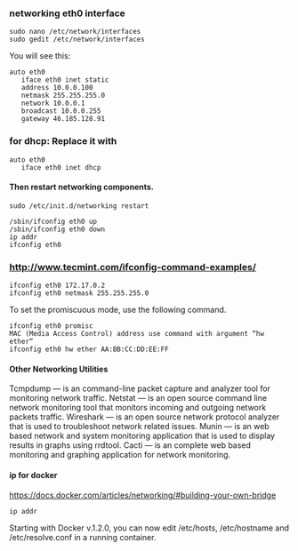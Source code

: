 ### networking eth0 interface  

```
sudo nano /etc/network/interfaces
sudo gedit /etc/network/interfaces
```
You will see this:
```
auto eth0
   iface eth0 inet static
   address 10.0.0.100
   netmask 255.255.255.0
   network 10.0.0.1
   broadcast 10.0.0.255
   gateway 46.185.128.91
```

### for dhcp: Replace it with
```
auto eth0
   iface eth0 inet dhcp
```
#### Then restart networking components.
```
sudo /etc/init.d/networking restart

/sbin/ifconfig eth0 up
/sbin/ifconfig eth0 down
ip addr
ifconfig eth0
```

### http://www.tecmint.com/ifconfig-command-examples/

```
ifconfig eth0 172.17.0.2
ifconfig eth0 netmask 255.255.255.0
```
To set the promiscuous mode, use the following command.
```
ifconfig eth0 promisc
MAC (Media Access Control) address use command with argument “hw ether“
ifconfig eth0 hw ether AA:BB:CC:DD:EE:FF
```

#### Other Networking Utilities

Tcmpdump — is an command-line packet capture and analyzer tool for monitoring network traffic.
Netstat — is an open source command line network monitoring tool that monitors incoming and outgoing network packets traffic.
Wireshark — is an open source network protocol analyzer that is used to troubleshoot network related issues.
Munin — is an web based network and system monitoring application that is used to display results in graphs using rrdtool.
Cacti — is an complete web based monitoring and graphing application for network monitoring.

#### ip for docker
https://docs.docker.com/articles/networking/#building-your-own-bridge

```
ip addr
```

Starting with Docker v.1.2.0, you can now edit
/etc/hosts, /etc/hostname and /etc/resolve.conf 
in a running container.
